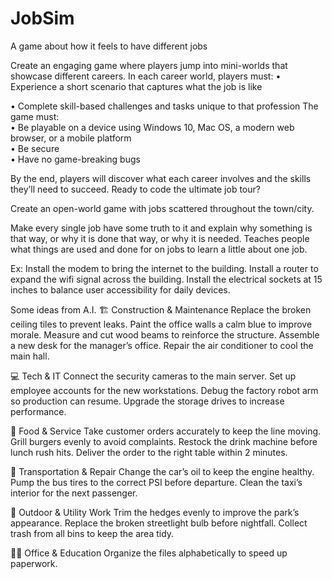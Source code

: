 # JobSim
A game about how it feels to have different jobs

Create an engaging game where players jump into mini-worlds that showcase different careers. In each career world, players must: 
• Experience a short scenario that captures what the job is like 

• Complete skill-based challenges and tasks unique to that profession The game must:  
• Be playable on a device using Windows 10, Mac OS, a modern web browser, or a mobile platform  
• Be secure  
• Have no game-breaking bugs 

By the end, players will discover what each career involves and the skills they’ll need to succeed. Ready to code the ultimate job tour? 

Create an open-world game with jobs scattered throughout the town/city.

Make every single job have some truth to it and explain why something is that way, or why it is done that way, or why it is needed.
Teaches people what things are used and done for on jobs to learn a little about one job.

Ex: Install the modem to bring the internet to the building.
Install a router to expand the wifi signal across the building.
Install the electrical sockets at 15 inches to balance user accessibility for daily devices.

Some ideas from A.I.
🏗️ Construction & Maintenance
Replace the broken ceiling tiles to prevent leaks.
Paint the office walls a calm blue to improve morale.
Measure and cut wood beams to reinforce the structure.
Assemble a new desk for the manager’s office.
Repair the air conditioner to cool the main hall.

💻 Tech & IT
Connect the security cameras to the main server.
Set up employee accounts for the new workstations.
Debug the factory robot arm so production can resume.
Upgrade the storage drives to increase performance.

🍔 Food & Service
Take customer orders accurately to keep the line moving.
Grill burgers evenly to avoid complaints.
Restock the drink machine before lunch rush hits.
Deliver the order to the right table within 2 minutes.

🚗 Transportation & Repair
Change the car’s oil to keep the engine healthy.
Pump the bus tires to the correct PSI before departure.
Clean the taxi’s interior for the next passenger.

🌿 Outdoor & Utility Work
Trim the hedges evenly to improve the park’s appearance.
Replace the broken streetlight bulb before nightfall.
Collect trash from all bins to keep the area tidy.

👩‍🏫 Office & Education
Organize the files alphabetically to speed up paperwork.
